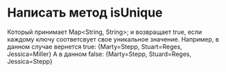 # Написать метод isUnique

Который принимает Map<String, String>; и возвращает true,
если каждому ключу соответсвует свое уникальное значение. 
Например, в данном случае вернется true:
{Marty=Stepp, Stuart=Reges, Jessica=Miller}
А в данном false:
{Marty=Stepp, Stuard=Reges, Jessica=Stepp}